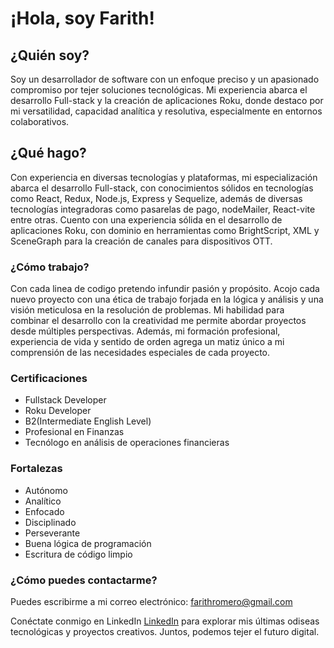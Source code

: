 # ¡Hola, soy Farith!

## ¿Quién soy?

Soy un desarrollador de software con un enfoque preciso y un apasionado compromiso por tejer soluciones tecnológicas. Mi experiencia abarca el desarrollo Full-stack y la creación de aplicaciones Roku, donde destaco por mi versatilidad, capacidad analítica y resolutiva, especialmente en entornos colaborativos.

## ¿Qué hago?

Con experiencia en diversas tecnologías y plataformas, mi especialización abarca el desarrollo Full-stack, con conocimientos sólidos en tecnologías como React, Redux, Node.js, Express y Sequelize, además de diversas tecnologías integradoras como pasarelas de pago, nodeMailer, React-vite entre otras. Cuento con una experiencia sólida en el desarrollo de aplicaciones Roku, con dominio en herramientas como BrightScript, XML y SceneGraph para la creación de canales para dispositivos OTT.


### ¿Cómo trabajo?

Con cada linea de codigo pretendo infundir pasión y propósito. Acojo cada nuevo proyecto con una ética de trabajo forjada en la lógica y análisis y una visión meticulosa en la resolución de problemas. Mi habilidad para combinar el desarrollo con la creatividad me permite abordar proyectos desde múltiples perspectivas. Además, mi formación profesional, experiencia de vida y sentido de orden agrega un matiz único a mi comprensión de las necesidades especiales de cada proyecto.

### Certificaciones

- Fullstack Developer
- Roku Developer
- B2(Intermediate English Level)
- Profesional en Finanzas
- Tecnólogo en análisis de operaciones financieras
  
### Fortalezas

- Autónomo
- Analítico
- Enfocado
- Disciplinado
- Perseverante
- Buena lógica de programación
- Escritura de código limpio

### ¿Cómo puedes contactarme?

Puedes escribirme a mi correo electrónico: farithromero@gmail.com

Conéctate conmigo en LinkedIn [LinkedIn](https://www.linkedin.com/in/farith-romero-cano-7b80a5126) para explorar mis últimas odiseas tecnológicas y proyectos creativos. Juntos, podemos tejer el futuro digital.

